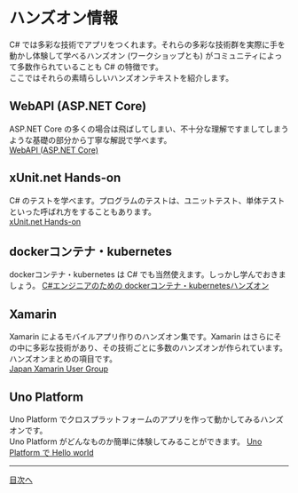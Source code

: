 # ハンズオン情報

C# では多彩な技術でアプリをつくれます。それらの多彩な技術群を実際に手を動かし体験して学べるハンズオン (ワークショップとも) がコミュニティによって多数作られていることも C# の特徴です。  
ここではそれらの素晴らしいハンズオンテキストを紹介します。  

## WebAPI (ASP[]().NET Core)
ASP[]().NET Core の多くの場合は飛ばしてしまい、不十分な理解ですましてしまうような基礎の部分から丁寧な解説で学べます。  
[WebAPI (ASP.NET Core)](https://github.com/tanaka-takayoshi/WebAPIHandsOn)

## xUnit[]().net Hands-on
C# のテストを学べます。プログラムのテストは、ユニットテスト、単体テストといった呼ばれ方をすることもあります。  
[xUnit.net Hands-on](https://github.com/csharp-tokyo/xUnit-Hands-on)

## dockerコンテナ・kubernetes
dockerコンテナ・kubernetes は C# でも当然使えます。しっかし学んでおきましょう。
[C#エンジニアのための dockerコンテナ・kubernetesハンズオン](https://www.katacoda.com/tanaka_733/scenarios/csharp-kubernetes)

## Xamarin
Xamarin によるモバイルアプリ作りのハンズオン集です。Xamarin はさらにその中に多彩な技術があり、その技術ごとに多数のハンズオンが作られています。  
ハンズオンまとめの項目です。  
[Japan Xamarin User Group](https://jxug.org/links.html)

## Uno Platform
Uno Platform でクロスプラットフォームのアプリを作って動かしてみるハンズオンです。  
Uno Platform がどんなものか簡単に体験してみることができます。
[Uno Platform で Hello world](https://github.com/m-ishizaki/UnoPlatformHelloWorld)

<hr />

[目次へ](./textbook.md)
